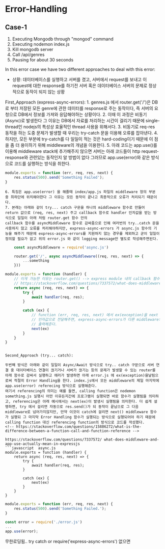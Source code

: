 # Error-Handling

## Case-1
1. Executing Mongodb through "mongod" command
2. Executing nodemon index.js 
3. Kill mongodb server
4. Call /api/genres 
5. Pausing for about 30 seconds

In this error case we have two different approaches to deal with this error:
- 상황: 데이터베이스를 실행하고 서버를 켰고, 서버에서 request를 보내고 이 request에 대한 response를 하기전 서버 혹은 데이터베이스 서버의 문제로 정상적으로 동작이 되지 않는 상황

First_Approach (express-async-errors): 
    1. genres.js 에서 router.get('/')은 DB로 부터 저장된 모든 genre에 관한 데이터를 response로 주는 동작이다, 즉 서버의 요청으로 DB에서 정보를 가져와 응답해야하는 상황이다.
    2. 이때 이 과정은 비동기(Async)로 발생한다 그 이유는 DB에서 자료를 처리하는 시간이 걸리기 때문에 single-thread인 nodejs의 특성상 효율적인 thread 사용을 위해서다.
    3. 비동기로 req-res 동작을 하는 도중 문제가 발생할 때 우리는 try-catch 문을 이용해 오류를 잡아낸다.
    4. 하지만, 모든 부분에 try-catch를 다 일일이 적는 것은 hard-coding이기 때문에 이 점을 좀 더 용이하기 위해 middleware의 개념을 이용한다.
    5. 아래 코드는 app.use()를 이용해 middleware stack에 추가해주지 않으면 서버는 아래 코드들이 http request-response와 관련있는 동작인지 알 방법이 없다 그러므로 app.use(error)와 같은 
    방식으로 코드를 실행하는 방식을 취한다.
```javascript error.js
module.exports = function (err, req, res, next) {
    res.status(500).send('Something Failed');
}
```
    6. 특징은 app.use(error) 을 해줄때 index/app.js 파일의 middleware 정의 부분 중 최하단에 위치해야한다 그 이유는 모든 동작이 끝나고 최종적으로 오류가 처리되기 때문이다. 
    7. 본래는 아래와 같이 try... catch 구문을 하나의 middleware 함수로 만들어 return 값으로 (req, res, next) 주고 callback 함수로 handler 인자값을 받는 방식으로 일일이 아래 처럼 router.get 함수 안의
    callback 함수를 asyncMiddleware 함수로 감싸줌으로 인해 여러번의 try..catch 문을 사용하지 않고 오류를 처리해야하지만, express-async-errors 가 async.js 함수의 기능을 해주기 때문에 express-async-errors를 지원하지 않는 경우를 제외하고 굳이 일일이 정의할 필요가 없고 위의 error.js 와 같이 logging message만 별도로 작성해주면된다. 

```javascript 
    const asyncMiddleware = require('async.js')

    router.get('/', async asyncMiddleware((req, res, next) => {
        ...something
    }))
``` 
```javascript async.js
module.exports = function (handler) {
    // 이게 가능한 이유는 router.get() --> express module 내의 callback 함수를 감싸면 return (req, res, next) 가 http module으로 인식할 수 있기 때문이다.
    // https://stackoverflow.com/questions/7337572/what-does-middleware-and-app-use-actually-mean-in-expressjs
    return async (req, res, next) => {
        try {
            await handler(req, res);
        }

        catch (ex) {
            // function (err, req, res, next) 에서 ex(exception)을 next middleware 함수에
            // 인자값으로 전달해주면, express-async-errors가 다른 middleware의 마지막 시점에서 err parameter를 잡아내고 그 후 아래 error.js 에 개발자가 정의한 오류를 
            // 출력해준다.
            next(ex)
        }
    }
}
```




```

Second_Approach (try... catch): 

두번째 방식은 아래와 같이 일일이 Async/Await 방식으로 try.. catch 구문으로 서버 연결 중 데이터베이스 연결이 끊기거나 서버가 끊기는 등의 문제가 발생할 수 있는 router를 아래 함수로 감싸서 실행하고 에러가 발생하면 아래 error.js 에 ex(exception)을날림으로써 적절히 Error Handling을 한다. index.js에서 모든 middleware의 제일 마지막에 app.use(error) referecing 방식으로 실행해준다.
여기서 referencing의 의미는 예를 들면, calling function은 nodemon something.js 실행시 어떤 이유든지간에 프로그램이 실행되면 바로 함수가 실행됨을 의미하고, referencing은 아래 예시에서는 next(ex)이 발생시 실행됨을 의미한다. 더 쉽게 설명하면, try 에서 걸리면 자동으로 res.send()가 되 동작이 끝남으로 그 다음 middleware로 넘어가지않지만, 만약 이것이 catch에 걸리면 next() middleware 함수가 실행되 그 마지막 Error Handling 함수가 실행되는 방식으로 실행되어야 하기 때문에 calling function 대신 referencing function의 방식으로 코드를 작성했다.
<!-- https://stackoverflow.com/questions/15886272/what-is-the-difference-between-a-function-call-and-function-reference -->

https://stackoverflow.com/questions/7337572/ what-does-middleware-and-app-use-actually-mean-in-expressjs
```javascript  async.js
module.exports = function (handler) {
    return async (req, res, next) => {
        try {
            await handler(req, res);
        }

        catch (ex) {
            next(ex)
        }
    }
}
```

```javascript error.js
module.exports = function (err, req, res, next) {
    res.status(500).send('Something Failed.');
}
```

```javascript index.js
const error = require('./error.js')
...
app.use(error);
```
무한로딩됨.. try catch or require('express-async-errors') 없으면

